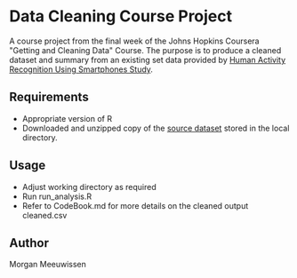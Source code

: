 # Data Cleaning Course Project
A course project from the final week of the Johns Hopkins Coursera "Getting and Cleaning Data" Course. The purpose is to produce a cleaned dataset and summary from an existing set data provided by [Human Activity Recognition Using Smartphones Study](http://archive.ics.uci.edu/ml/datasets/Human+Activity+Recognition+Using+Smartphones).

## Requirements
* Appropriate version of R
* Downloaded and unzipped copy of the [source dataset](https://d396qusza40orc.cloudfront.net/getdata%2Fprojectfiles%2FUCI%20HAR%20Dataset.zip) stored in the local directory.

## Usage
* Adjust working directory as required
* Run run_analysis.R
* Refer to CodeBook.md for more details on the cleaned output cleaned.csv

## Author
Morgan Meeuwissen

